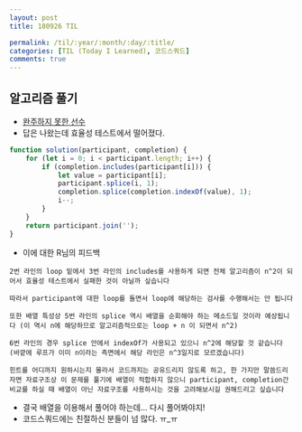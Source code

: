 ```yaml
---
layout: post
title: 180926 TIL

permalink: /til/:year/:month/:day/:title/
categories: [TIL (Today I Learned), 코드스쿼드]
comments: true
---
```

## 알고리즘 풀기
- [완주하지 못한 선수](https://gist.github.com/developersoom/981929e040b38185f126a46289e67f72)
- 답은 나왔는데 효율성 테스트에서 떨어졌다. 

```javascript
function solution(participant, completion) {
    for (let i = 0; i < participant.length; i++) {
        if (completion.includes(participant[i])) {
            let value = participant[i];
            participant.splice(i, 1);
            completion.splice(completion.indexOf(value), 1);
            i--;
        }
    }
    return participant.join('');
}
```

- 이에 대한 R님의 피드백

```text
2번 라인의 loop 밑에서 3번 라인의 includes를 사용하게 되면 전체 알고리즘이 n^2이 되어서 효율성 테스트에서 실패한 것이 아닐까 싶습니다

따라서 participant에 대한 loop를 돌면서 loop에 해당하는 검사를 수행해서는 안 됩니다

또한 배열 특성상 5번 라인의 splice 역시 배열을 순회해야 하는 메소드일 것이라 예상됩니다 (이 역시 n에 해당하므로 알고리즘적으로는 loop + n 이 되면서 n^2)

6번 라인의 경우 splice 안에서 indexOf가 사용되고 있으니 n^2에 해당할 것 같습니다 (바깥에 루프가 이미 n이라는 측면에서 해당 라인은 n^3일지로 모르겠습니다)

힌트를 어디까지 원하시는지 몰라서 코드까지는 공유드리지 않도록 하고, 한 가지만 말씀드리자면 자료구조상 이 문제를 풀기에 배열이 적합하지 않으니 participant, completion간 비교를 하실 때 배열이 아닌 자료구조를 사용하시는 것을 고려해보시길 권해드리고 싶습니다
```

- 결국 배열을 이용해서 풀어야 하는데... 다시 풀어봐야지! 
- 코드스쿼드에는 친절하신 분들이 넘 많다. ㅠ_ㅠ

